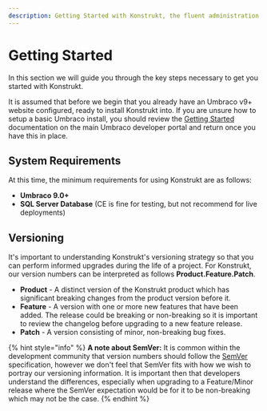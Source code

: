 ```yaml
---
description: Getting Started with Konstrukt, the fluent administration panel builder for Umbraco.
---
```


# Getting Started

In this section we will guide you through the key steps necessary to get you started with Konstrukt.

It is assumed that before we begin that you already have an Umbraco v9+ website configured, ready to install Konstrukt into. If you are unsure how to setup a basic Umbraco install, you should review the [Getting Started](https://our.umbraco.com/documentation/getting-started/) documentation on the main Umbraco developer portal and return once you have this in place.

## System Requirements
At this time, the minimum requirements for using Konstrukt are as follows:
* **Umbraco 9.0+**
* **SQL Server Database** (CE is fine for testing, but not recommend for live deployments)

## Versioning
It's important to understanding Konstrukt's versioning strategy so that you can perform informed upgrades during the life of a project. For Konstrukt, our version numbers can be interpreted as follows **Product.Feature.Patch**.

* **Product** - A distinct version of the Konstrukt product which has significant breaking changes from the product version before it.
* **Feature** - A version with one or more new features that have been added. The release could be breaking or non-breaking so it is important to review the changelog before upgrading to a new feature release.
* **Patch** - A version consisting of minor, non-breaking bug fixes.

{% hint style="info" %}
**A note about SemVer:** It is common within the development community that version numbers should follow the [SemVer](https://semver.org/) specification, however we don't feel that SemVer fits with how we wish to portray our versioning information. It is important then that developers understand the differences, especially when upgrading to a Feature/Minor release where the SemVer expectation would be for it to be non-breaking which may not be the case.
{% endhint %}